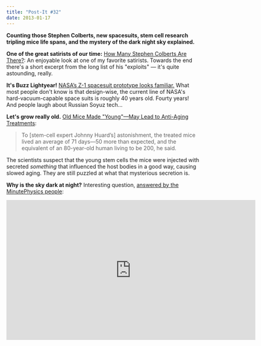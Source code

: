 ```yaml
---
title: "Post-It #32"
date: 2013-01-17
---
```


<summary><strong>Counting those Stephen Colberts, new spacesuits, stem cell research tripling mice life spans, and the mystery of the dark night sky explained.</strong></summary>

**One of the great satirists of our time:**  [How Many Stephen Colberts Are There?](http://www.nytimes.com/2012/01/08/magazine/stephen-colbert.html?pagewanted=all): An enjoyable look at one of my favorite satirists.  Towards the end there's a short excerpt from the long list of his "exploits" — it's quite astounding, really.

**It's Buzz Lightyear!**  [NASA’s Z-1 spacesuit prototype looks familiar.](http://moonandback.com/2012/12/21/nasas-z-1-spacesuit-looks-remarkably-like-buzz-lightyears-videos/)  What most people don't know is that design-wise, the current line of NASA's hard-vacuum-capable space suits is roughly 40 years old.  Fourty years!  And people laugh about Russian Soyuz tech…

**Let's grow really old.**  [Old Mice Made "Young"—May Lead to Anti-Aging Treatments](http://news.nationalgeographic.com/news/2012/01/120106-aging-mice-stem-cells-old-young-science-health/): 

> To [stem-cell expert Johnny Huard’s] astonishment, the treated mice lived an average of 71 days—50 more than expected, and the equivalent of an 80-year-old human living to be 200, he said.

The scientists suspect that the young stem cells the mice were injected with secreted _something_ that influenced the host bodies in a good way, causing slowed aging. They are still puzzled at what that mysterious secretion is.

**Why is the sky dark at night?**  Interesting question, [answered by the MinutePhysics people](http://www.youtube.com/watch?v=gxJ4M7tyLRE):

<iframe width="650" height="365" src="http://www.youtube.com/embed/gxJ4M7tyLRE" frameborder="0" allowfullscreen></iframe>

